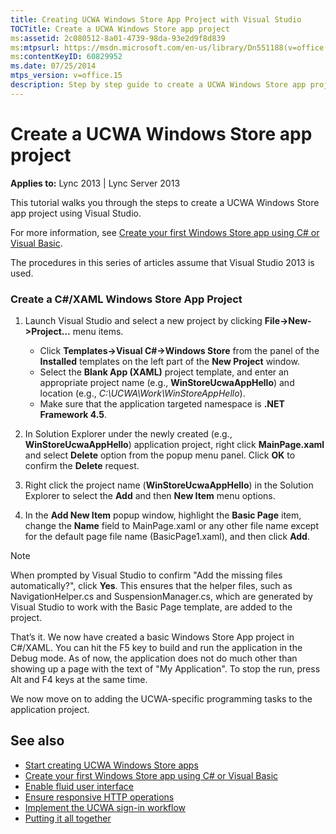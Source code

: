 ```yaml
---
title: Creating UCWA Windows Store App Project with Visual Studio
TOCTitle: Create a UCWA Windows Store app project
ms:assetid: 2c080512-8a01-4739-98da-93e2d9f8d839
ms:mtpsurl: https://msdn.microsoft.com/en-us/library/Dn551188(v=office.15)
ms:contentKeyID: 60829952
ms.date: 07/25/2014
mtps_version: v=office.15
description: Step by step guide to create a UCWA Windows Store app project using Visual Studio. Learn to add UCWA-specific programming tasks to your application project.
---
```


# Create a UCWA Windows Store app project

**Applies to:** Lync 2013 | Lync Server 2013

This tutorial walks you through the steps to create a UCWA Windows Store app project using Visual Studio.

For more information, see [Create your first Windows Store app using C\# or Visual Basic](http://msdn.microsoft.com/en-us/library/windows/apps/hh974581.aspx).

The procedures in this series of articles assume that Visual Studio 2013 is used.

### Create a C\#/XAML Windows Store App Project

1. Launch Visual Studio and select a new project by clicking **File-\>New-\>Project…** menu items.
    
   - Click **Templates-\>Visual C\#-\>Windows Store** from the panel of the **Installed** templates on the left part of the **New Project** window.
   - Select the **Blank App (XAML)** project template, and enter an appropriate project name (e.g., **WinStoreUcwaAppHello**) and location (e.g., *C:\\UCWA\\Work\\WinStoreAppHello*). 
   - Make sure that the application targeted namespace is **.NET Framework 4.5**.

2.  In Solution Explorer under the newly created (e.g., **WinStoreUcwaAppHello**) application project, right click **MainPage.xaml** and select **Delete** option from the popup menu panel. Click **OK** to confirm the **Delete** request.

3.  Right click the project name (**WinStoreUcwaAppHello**) in the Solution Explorer to select the **Add** and then **New Item** menu options.

4.  In the **Add New Item** popup window, highlight the **Basic Page** item, change the **Name** field to MainPage.xaml or any other file name except for the default page file name (BasicPage1.xaml), and then click **Add**.
    
   > [!NOTE]
   > When prompted by Visual Studio to confirm "Add the missing files automatically?", click **Yes**. This ensures that the helper files, such as NavigationHelper.cs and SuspensionManager.cs, which are generated by Visual Studio to work with the Basic Page template, are added to the project.

That’s it. We now have created a basic Windows Store App project in C\#/XAML. You can hit the F5 key to build and run the application in the Debug mode. As of now, the application does not do much other than showing up a page with the text of "My Application". To stop the run, press Alt and F4 keys at the same time.

We now move on to adding the UCWA-specific programming tasks to the application project.

## See also

- [Start creating UCWA Windows Store apps](start-creating-ucwa-windows-store-apps.md)
- [Create your first Windows Store app using C\# or Visual Basic](http://msdn.microsoft.com/en-us/library/windows/apps/hh974581.aspx)
- [Enable fluid user interface](enable-fluid-user-interface.md)
- [Ensure responsive HTTP operations](ensure-responsive-http-operations.md)
- [Implement the UCWA sign-in workflow](implement-the-ucwa-sign-in-workflow.md)
- [Putting it all together](putting-it-all-together.md)


